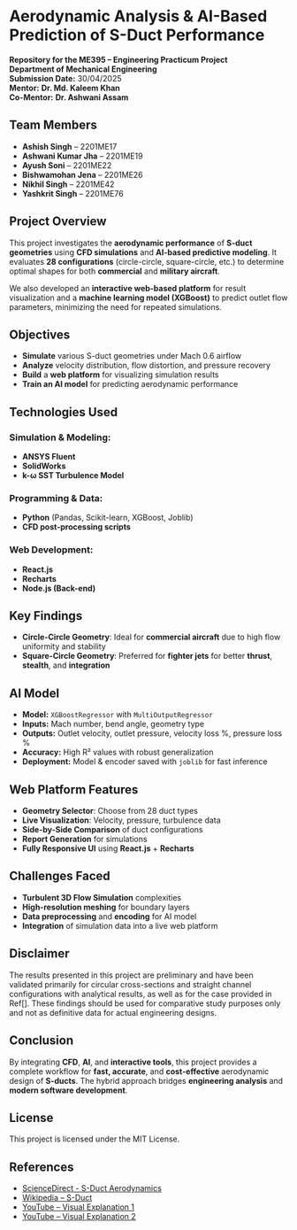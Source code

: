 
#  Aerodynamic Analysis & AI-Based Prediction of S-Duct Performance

**Repository for the ME395 – Engineering Practicum Project**  
**Department of Mechanical Engineering**  
**Submission Date:** 30/04/2025  
**Mentor:** **Dr. Md. Kaleem Khan**  
**Co-Mentor:** **Dr. Ashwani Assam**



##  Team Members

- **Ashish Singh** – 2201ME17  
- **Ashwani Kumar Jha** – 2201ME19  
- **Ayush Soni** – 2201ME22  
- **Bishwamohan Jena** – 2201ME26  
- **Nikhil Singh** – 2201ME42  
- **Yashkrit Singh** – 2201ME76  



##  Project Overview

This project investigates the **aerodynamic performance** of **S-duct geometries** using **CFD simulations** and **AI-based predictive modeling**. It evaluates **28 configurations** (circle-circle, square-circle, etc.) to determine optimal shapes for both **commercial** and **military aircraft**.

We also developed an **interactive web-based platform** for result visualization and a **machine learning model (XGBoost)** to predict outlet flow parameters, minimizing the need for repeated simulations.



##  Objectives

- **Simulate** various S-duct geometries under Mach 0.6 airflow  
- **Analyze** velocity distribution, flow distortion, and pressure recovery  
- **Build** a **web platform** for visualizing simulation results  
- **Train an AI model** for predicting aerodynamic performance  



##  Technologies Used

###  Simulation & Modeling:
- **ANSYS Fluent**
- **SolidWorks**
- **k-ω SST Turbulence Model**

###  Programming & Data:
- **Python** (Pandas, Scikit-learn, XGBoost, Joblib)
- **CFD post-processing scripts**

###  Web Development:
- **React.js**
- **Recharts**
- **Node.js (Back-end)**



##  Key Findings

- **Circle-Circle Geometry**: Ideal for **commercial aircraft** due to high flow uniformity and stability  
- **Square-Circle Geometry**: Preferred for **fighter jets** for better **thrust**, **stealth**, and **integration**



##  AI Model

- **Model:** `XGBoostRegressor` with `MultiOutputRegressor`  
- **Inputs:** Mach number, bend angle, geometry type  
- **Outputs:** Outlet velocity, outlet pressure, velocity loss %, pressure loss %  
- **Accuracy:** High R² values with robust generalization  
- **Deployment:** Model & encoder saved with `joblib` for fast inference
  

##  Web Platform Features

- **Geometry Selector**: Choose from 28 duct types  
- **Live Visualization**: Velocity, pressure, turbulence data  
- **Side-by-Side Comparison** of duct configurations  
- **Report Generation** for simulations  
- **Fully Responsive UI** using **React.js** + **Recharts**



##  Challenges Faced

- **Turbulent 3D Flow Simulation** complexities  
- **High-resolution meshing** for boundary layers  
- **Data preprocessing** and **encoding** for AI model  
- **Integration** of simulation data into a live web platform


## Disclaimer 

The results presented in this project are preliminary and have been validated primarily for circular cross-sections and straight channel configurations with analytical results, as well as for the case provided in Ref[]. These findings should be used for comparative study purposes only and not as definitive data for actual engineering designs.



##  Conclusion

By integrating **CFD**, **AI**, and **interactive tools**, this project provides a complete workflow for **fast, accurate**, and **cost-effective** aerodynamic design of **S-ducts**. The hybrid approach bridges **engineering analysis** and **modern software development**.


## License

This project is licensed under the MIT License.



##  References

- [ScienceDirect - S-Duct Aerodynamics](https://www.sciencedirect.com/science/article/abs/pii/S1270963816313517)  
- [Wikipedia – S-Duct](https://en.wikipedia.org/wiki/S-duct)  
- [YouTube – Visual Explanation 1](https://youtu.be/MJQVpvWBwXg?si=oycIkb3c4b41rUOZ)  
- [YouTube – Visual Explanation 2](https://youtu.be/1woKtFjN-bE?si=bQ1waJTgeUwXjkoi)  


